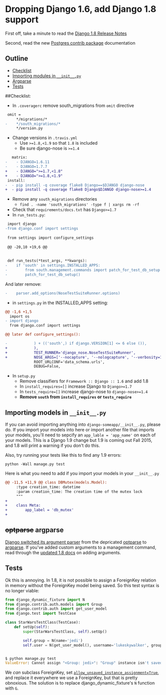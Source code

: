 # Dropping Django 1.6, add Django 1.8 support

First off, take a minute to read the [Django 1.8 Release Notes](https://docs.djangoproject.com/en/1.8/releases/1.8/)

Second, read the new [Postgres contrib package](https://docs.djangoproject.com/en/1.8/ref/contrib/postgres/) documentation
 
## Outline
- [Checklist](#checklist)
- [Importing modules in `__init__.py`](#importing-models-in-__init__py)
- [Argparse](#optparse-argparse)
- [Tests](#tests)
 

##Checklist:

- In `.coveragerc` remove south_migrations from `omit` directive 

```diff
 omit =
     */migrations/*
-    */south_migrations/*
     */version.py
```

- Change versions in `.travis.yml`
  - Use `>=1.8,<1.9` so that `1.8` is included
  - Be sure django-nose is `>=1.4`

```diff
   matrix:
-    - DJANGO=1.6.11
-    - DJANGO=1.7.7
+    - DJANGO=">=1.7,<1.8"
+    - DJANGO=">=1.8,<1.9"
 install:
-  - pip install -q coverage flake8 Django==$DJANGO django-nose
+  - pip install -q coverage flake8 Django$DJANGO django-nose>=1.4
```

- Remove any `south_migrations` directories
  - `find . -name 'south_migrations' -type f | xargs rm -rf`
- Check that `requirements/docs.txt` has `Django>=1.7`
- In `run_tests.py`:

```diff
 import django
-from django.conf import settings
 
 from settings import configure_settings
 
 @@ -20,10 +19,6 @@
 
 
 def run_tests(*test_args, **kwargs):
-    if 'south' in settings.INSTALLED_APPS:
-        from south.management.commands import patch_for_test_db_setup
-        patch_for_test_db_setup()
```

And later remove:

```diff
-    parser.add_options(NoseTestSuiteRunner.options)
```


- in `settings.py` in the INSTALLED_APPS setting:

```diff
@@ -1,6 +1,5
  import os
- import django
  from django.conf import settings

@@ later def configure_settings():

-            ) + (('south',) if django.VERSION[1] <= 6 else ()),
+            ),
+            TEST_RUNNER='django_nose.NoseTestSuiteRunner',
+            NOSE_ARGS=['--nocapture', '--nologcapture', '--verbosity=1'],
             ROOT_URLCONF='data_schema.urls',
             DEBUG=False,
```

- In `setup.py`
  - Remove classifiers for `Framework :: Django :: 1.6` and add 1.8
  - In `install_requires=[]` increase Django to `Django>=1.7`
  - In `tests_require=[]` increase django-nose to `django-nose>=1.4`
  - **Remove `south` from `install_requires` or `tests_require`**

## Importing models in `__init__.py`
If you can avoid importing anything into `django-someapp/__init__.py`, please do. 
If you import your models into here or import another file that imports your models, you'll need to sepcify an `app_lable = 'app_name'` on each of your models. This is a Django 1.9 change but 1.9 is coming out Fall 2015, and 1.8 will print a warning if you don't do this.

Also, try running your tests like this to find any 1.9 errors:
```
python -Wall manage.py test
```

Here is what you need to add if you import your models in your `__init__.py`

```diff
@@ -11,5 +11,9 @@ class DBMutex(models.Model):
     :type creation_time: datetime
     :param creation_time: The creation time of the mutex lock
     """
+
+    class Meta:
+        app_label = 'db_mutex'
+
```

## ~~optparse~~ argparse
[Django switched its argument parser](https://docs.djangoproject.com/en/1.8/releases/1.8/#management-commands-that-only-accept-positional-arguments) from the depricated [optparse](https://docs.python.org/2/library/optparse.html) to [argparse](https://docs.python.org/3/library/argparse.html). 
If you've added custom arguments to a management command, read through the [updated 1.8 docs](https://docs.djangoproject.com/en/1.8/howto/custom-management-commands/) on adding arguments.


## Tests

Ok this is annoying. In 1.8, it is not possible to assign a ForeignKey relation in memory without the ForeignKey model being saved. So this test syntax is no longer viable:

```python
from django_dynamic_fixture import N
from django.contrib.auth.models import Group
from django.contrib.auth import get_user_model
from django.test import TestCase

class StarWarsTestClass(TestCase):
	def setUp(self):
	    super(StarWarsTestClass, self).setUp()

		self.group = N(name='jedi')
		self.user = N(get_user_model(), username='lukeskywalker', groups=[self.group])


$ python manage.py test
ValueError: Cannot assign "<Group: jedi>": "Group" instance isn't saved in the database
```
We _can_ subclass ForeignKey, set [`allow_unsaved_instance_assignment=True`](https://docs.djangoproject.com/en/1.8/ref/models/fields/#django.db.models.ForeignKey.allow_unsaved_instance_assignment), and replace it everywhere we use a ForeignKey, but that is pretty obnoxious. The solution is to replace
django_dynamic_fixture's `N` function with `G`.

